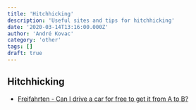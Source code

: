 ```yaml
---
title: 'Hitchhicking'
description: 'Useful sites and tips for hitchhicking'
date: '2020-03-14T13:16:00.000Z'
author: 'André Kovac'
category: 'other'
tags: []
draft: true
---
```


## Hitchhicking

- [Freifahrten - Can I drive a car for free to get it from A to B?](https://freifahrt.de/web/home/)